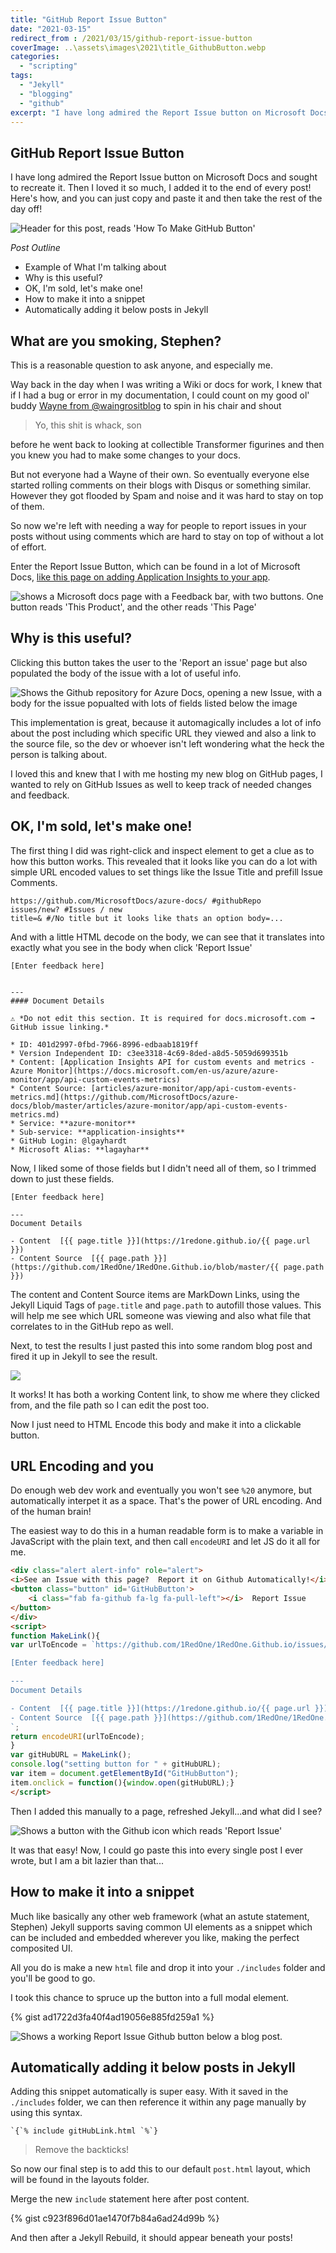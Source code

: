 ```yaml
---
title: "GitHub Report Issue Button"
date: "2021-03-15"
redirect_from : /2021/03/15/github-report-issue-button
coverImage: ..\assets\images\2021\title_GithubButton.webp
categories: 
  - "scripting"
tags: 
  - "Jekyll"
  - "blogging"
  - "github"
excerpt: "I have long admired the Report Issue button on Microsoft Docs and sought to recreate it.  Then I loved it so much, I added it to the end of every post!  Here's how, and you can just copy and paste it and then take the rest of the day off!"
---
```


## GitHub Report Issue Button

I have long admired the Report Issue button on Microsoft Docs and sought to recreate it.  Then I loved it so much, I added it to the end of every post!  Here's how, and you can just copy and paste it and then take the rest of the day off!

![Header for this post, reads 'How To Make GitHub Button'](..\assets\images\2021\title_GithubButton.webp)


*Post Outline*


* Example of What I'm talking about
* Why is this useful?
* OK, I'm sold, let's make one!
* How to make it into a snippet
* Automatically adding it below posts in Jekyll

## What are you smoking, Stephen?

This is a reasonable question to ask anyone, and especially me.  

Way back in the day when I was writing a Wiki or docs for work, I knew that if I had a bug or error in my documentation, I could count on my good ol' buddy [Wayne from @waingrositblog](https://twitter.com/waingrositblog) to spin in his chair and shout

>Yo, this shit is whack, son

before he went back to looking at collectible Transformer figurines and then you knew you had to make some changes to your docs.  

But not everyone had a Wayne of their own. So eventually everyone else started rolling comments on their blogs with Disqus or something similar.  However they got flooded by Spam and noise and it was hard to stay on top of them.  

So now we're left with needing a way for people to report issues in your posts without using comments which are hard to stay on top of without a lot of effort.

Enter the Report Issue Button, which can be found in a lot of Microsoft Docs, [like this page on adding Application Insights to your app](https://docs.microsoft.com/en-us/azure/azure-monitor/app/api-custom-events-metrics).

![shows a Microsoft docs page with a Feedback bar, with two buttons.  One button reads 'This Product', and the other reads 'This Page'](..\assets\images\2021\issuebuttonInAction.png)

##  Why is this useful?

Clicking this button takes the user to the 'Report an issue' page but also populated the body of the issue with a lot of useful info.

![Shows the Github repository for Azure Docs, opening a new Issue, with a body for the issue popualted with lots of fields listed below the image](..\assets\images\2021\issueButtonBody.png)

This implementation is great, because it automagically includes a lot of info about the post including which specific URL they viewed and also a link to the source file, so the dev or whoever isn't left wondering what the heck the person is talking about.  

I loved this and knew that I with me hosting my new blog on GitHub pages, I wanted to rely on GitHub Issues as well to keep track of needed changes and feedback. 

##  OK, I'm sold, let's make one!

The first thing I did was right-click and inspect element to get a clue as to how this button works.  This revealed that it looks like you can do a lot with simple URL encoded values to set things like the Issue Title and prefill Issue Comments.

```
https://github.com/MicrosoftDocs/azure-docs/ #githubRepo
issues/new? #Issues / new
title=& #/No title but it looks like thats an option body=...
```

And with a little HTML decode on the body, we can see that it translates into exactly what you see in the body when click 'Report Issue'

```
[Enter feedback here]


---
#### Document Details

⚠ *Do not edit this section. It is required for docs.microsoft.com ➟ GitHub issue linking.*

* ID: 401d2997-0fbd-7966-8996-edbaab1819ff
* Version Independent ID: c3ee3318-4c69-8ded-a8d5-5059d699351b
* Content: [Application Insights API for custom events and metrics - Azure Monitor](https://docs.microsoft.com/en-us/azure/azure-monitor/app/api-custom-events-metrics)
* Content Source: [articles/azure-monitor/app/api-custom-events-metrics.md](https://github.com/MicrosoftDocs/azure-docs/blob/master/articles/azure-monitor/app/api-custom-events-metrics.md)
* Service: **azure-monitor**
* Sub-service: **application-insights**
* GitHub Login: @lgayhardt
* Microsoft Alias: **lagayhar**
```

Now, I liked some of those fields but I didn't need all of them, so I trimmed down to just these fields.

```
[Enter feedback here]

---
Document Details

- Content  [{{ page.title }}](https://1redone.github.io/{{ page.url }})
- Content Source  [{{ page.path }}](https://github.com/1RedOne/1RedOne.Github.io/blob/master/{{ page.path }})
```
The content and Content Source items are MarkDown Links, using the Jekyll Liquid Tags of `page.title` and `page.path` to autofill those values.  This will help me see which URL someone was viewing and also what file that correlates to in the GitHub repo as well.

Next, to test the results I just pasted this into some random blog post and fired it up in Jekyll to see the result.

![](..\assets\images\2021\githubIssueResult.png)

It works!  It has both a working Content link, to show me where they clicked from, and the file path so I can edit the post too.

Now I just need to HTML Encode this body and make it into a clickable button.

##  URL Encoding and you

Do enough web dev work and eventually you won't see `%20` anymore, but automatically interpet it as a space.  That's the power of URL encoding.  And of the human brain!

The easiest way to do this in a human readable form is to make a variable in JavaScript with the plain text, and then call `encodeURI` and let JS do it all for me.

```html
<div class="alert alert-info" role="alert">
<i>See an Issue with this page?  Report it on Github Automatically!</i><br>
<button class="button" id='GitHubButton'>
    <i class="fab fa-github fa-lg fa-pull-left"></i>  Report Issue 
</button>
</div>
<script>
function MakeLink(){
var urlToEncode = `https://github.com/1RedOne/1RedOne.Github.io/issues/new?title=BlogPostIssue&amp;body=

[Enter feedback here]

---
Document Details

- Content  [{{ page.title }}](https://1redone.github.io/{{ page.url }})
- Content Source  [{{ page.path }}](https://github.com/1RedOne/1RedOne.Github.io/blob/master/{{ page.path }})
`;
return encodeURI(urlToEncode);
}
var gitHubURL = MakeLink();
console.log("setting button for " + gitHubURL);
var item = document.getElementById("GitHubButton");
item.onclick = function(){window.open(gitHubURL);}
</script>
```

Then I added this manually to a page, refreshed Jekyll...and what did I see?

![Shows a button with the Github icon which reads 'Report Issue'](..\assets\images\2021\GitHubReportButton.png)

It was that easy!  Now, I could go paste this into every single post I ever wrote, but I am a bit lazier than that...

##  How to make it into a snippet

Much like basically any other web framework (what an astute statement, Stephen) Jekyll supports saving common UI elements as a snippet which can be included and embedded wherever you like, making the perfect composited UI.

All you do is make a new `html` file and drop it into your `./includes` folder and you'll be good to go.  

I took this chance to spruce up the button into a full modal element.  

{% gist ad1722d3fa40f4ad19056e885fd259a1 %}

![Shows a working Report Issue Github button below a blog post.](..\assets\images\2021\completedModal.png)


##  Automatically adding it below posts in Jekyll

Adding this snippet automatically is super easy.  With it saved in the `./includes` folder, we can then reference it within any page manually by using this syntax. 

```
`{`% include gitHubLink.html `%`}
```


>Remove the backticks!

So now our final step is to add this to our default `post.html` layout, which will be found in the layouts folder.

Merge the new `include` statement here after post content.

{% gist c923f896d01ae1470f7b84a6ad24d99b %}

And then after a Jekyll Rebuild, it should appear beneath your posts!

